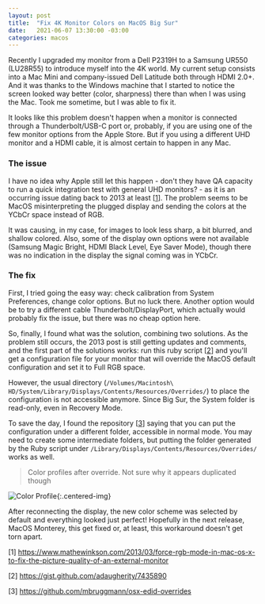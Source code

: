```yaml
---
layout: post
title:  "Fix 4K Monitor Colors on MacOS Big Sur"
date:   2021-06-07 13:30:00 -03:00
categories: macos 
---
```


Recently I upgraded my monitor from a Dell P2319H to a Samsung UR550 (LU28R55) to introduce myself into the 4K world. My current setup consists into a Mac Mini and company-issued Dell Latitude both through HDMI 2.0+. And it was thanks to the Windows machine that I started to notice the screen looked way better (color, sharpness) there than when I was using the Mac. Took me sometime, but I was able to fix it.

It looks like this problem doesn't happen when a monitor is connected through a Thunderbolt/USB-C port or, probably, if you are using one of the few monitor options from the Apple Store. But if you using a different UHD monitor and a HDMI cable, it is almost certain to happen in any Mac.

### The issue

I have no idea why Apple still let this happen - don't they have QA capacity to run a quick integration test with general UHD monitors? - as it is an occurring issue dating back to 2013 at least [[1](#1)]. The problem seems to be MacOS misinterpreting the plugged display and sending the colors at the YCbCr space instead of RGB.

It was causing, in my case, for images to look less sharp, a bit blurred, and shallow colored. Also, some of the display own options were not available (Samsung Magic Bright, HDMI Black Level, Eye Saver Mode), though there was no indication in the display the signal coming was in YCbCr.

### The fix

First, I tried going the easy way: check calibration from System Preferences, change color options. But no luck there. Another option would be to try a different cable Thunderbolt/DisplayPort, which actually would probably fix the issue, but there was no cheap option here.

So, finally, I found what was the solution, combining two solutions. As the problem still occurs, the 2013 post is still getting updates and comments, and the first part of the solutions works: run this ruby script [[2](#2)] and you'll get a configuration file for your monitor that will override the MacOS default configuration and set it to Full RGB space.

However, the usual directory (`/Volumes/Macintosh\ HD/System/Library/Displays/Contents/Resources/Overrides/`) to place the configuration is not accessible anymore. Since Big Sur, the System folder is read-only, even in Recovery Mode.

To save the day, I found the repository [[3](#3)] saying that you can put the configuration under a different folder, accessible in normal mode. You may need to create some intermediate folders, but putting the folder generated by the Ruby script under `/Library/Displays/Contents/Resources/Overrides/` works as well.

> Color profiles after override. Not sure why it appears duplicated though

![Color Profile]({{site.baseurl}}/assets/edid_override.png){:.centered-img}

After reconnecting the display, the new color scheme was selected by default and everything looked just perfect! Hopefully in the next release, MacOS Monterey, this get fixed or, at least, this workaround doesn't get torn apart.

<a name="1">[1]</a> <https://www.mathewinkson.com/2013/03/force-rgb-mode-in-mac-os-x-to-fix-the-picture-quality-of-an-external-monitor>

<a name="2">[2]</a> <https://gist.github.com/adaugherity/7435890>

<a name="3">[3]</a> <https://github.com/mbruggmann/osx-edid-overrides>